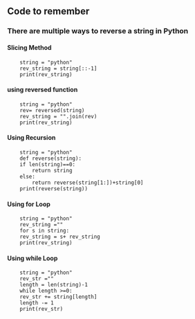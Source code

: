 ## Code to remember

### There are multiple ways to reverse a string in Python
#### Slicing Method
```
    string = "python"
    rev_string = string[::-1]
    print(rev_string)
```
#### using reversed function
```
    string = "python"
    rev= reversed(string) 
    rev_string = "".join(rev) 
    print(rev_string)
```
#### Using Recursion
```
    string = "python"
    def reverse(string):
    if len(string)==0:
        return string
    else:
        return reverse(string[1:])+string[0]
    print(reverse(string))
```
#### Using for Loop
```
    string = "python"
    rev_string =""
    for s in string:
    rev_string = s+ rev_string
    print(rev_string)
```

#### Using while Loop
```
    string = "python"
    rev_str =""
    length = len(string)-1
    while length >=0:
    rev_str += string[length]
    length -= 1
    print(rev_str)
```